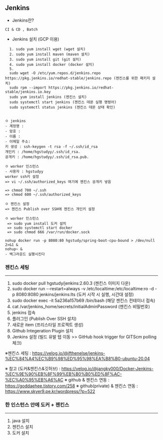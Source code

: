 ## Jenkins
+ Jenkins란?
``` 
CI & CD , Batch
 ```
 
 + Jenkins 설치 (GCP 이용)
``` 
  1. sudo yum install wget (wget 설치)
  2. sudo yum install maven (maven 설치)
  3. sudo yum install git (git 설치)
  4. sudo yum install docker (docker 설치)
  5. 
  sudo wget -O /etc/yum.repos.d/jenkins.repo https://pkg.jenkins.io/redhat-stable/jenkins.repo (젠킨스를 위한 패키지 설치)
  sudo rpm --import https://pkg.jenkins.io/redhat-stable/jenkins.io.key 
  sudo yum install jenkins (젠킨스 설치)
  sudo systemctl start jenkins (젠킨스 데몬 실행 명령어)
  sudo systemctl status jenkins (젠킨스 데몬 상태 확인)
  
  
ㅇ jenkins
- 계정명 : 
- 암호 : 
- 이름 : 
- 이메일 주소: 
키 생성 : ssh-keygen -t rsa -f ~/.ssh/id_rsa
개인키 : /home/hgstudyy/.ssh/id_rsa.
공개키 : /home/hgstudyy/.ssh/id_rsa.pub.

ㅇ worker 인스턴스
- 사용자 : hgstudyy
worker ssh키 설정
=> vi ~/.ssh/authorized_keys 여기에 젠킨스 공개키 넣음

=> chmod 700 ~/.ssh
=> chmod 600 ~/.ssh/authorized_keys

ㅇ 젠킨스 설정
=> 젠킨스 Publish over SSH에 젠킨스 개인키 설정 

ㅇ worker 인스턴스
 => sudo yum install 도커 설치
 => sudo systemctl start docker
 => sudo chmod 666 /var/run/docker.sock

nohup docker run -p 8080:80 hgstudy/spring-boot-cpu-bound > /dev/null 2>&1 &
nohup~ &
- 백그라운드 실행시킨다
 ```

### 젠킨스 세팅
-----
 1. sudo docker pull hgstudy/jenkins:2.60.3 (젠킨스 이미지 다운)
 2. sudo docker run --restart=always -v /etc/localtime:/etc/localtime:ro -d -p 8080:8080 jenkins/jenkins:lts (도커 시작 시 실행, 시간대 설정)
 3. sudo docker exec -it 5a236a157b69 /bin/bash (해당 젠킨스 컨테이너 접속)
 4. cat /var/jenkins_home/secrets/initialAdminPassword (젠킨스 비밀번호)
 5. jenkins 접속
 6. 플러그인 (Publish Over SSH 설치)
 7. 새로운 item (프리스타일 프로젝트 생성)
 8. Github Integeration Plugin 설치
 9. Jenkins 설정 (빌드 유발 탭 이동 >> GitHub hook trigger for GITScm polling 체크)

※젠킨스 세팅 : https://velog.io/@ifthenelse/jenkins-%EC%84%A4%EC%B9%98%ED%95%98%EA%B8%B0-ubuntu-20.04

※ 참고 (도커&젠킨스&깃허브) : https://velog.io/@jangky000/Docker-Jenkins-%EC%9E%90%EB%8F%99%EB%B0%B0%ED%8F%AC-%EC%A0%95%EB%A6%AC
※ github & 젠킨스 연동 : https://goddaehee.tistory.com/258
※ github(private) & 젠킨스 연동 : https://www.skyer9.pe.kr/wordpress/?p=522

### 한 인스턴스 안에 도커 + 젠킨스
-----
 1. java 설치
 2. 젠킨스 설치
 3. 도커 설치 

